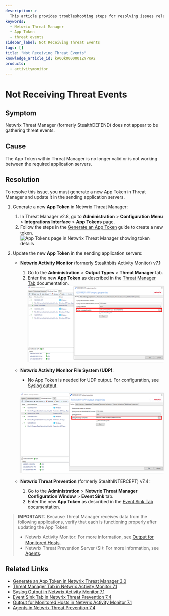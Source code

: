 ```yaml
---
description: >-
  This article provides troubleshooting steps for resolving issues related to not receiving threat events in Netwrix Threat Manager.
keywords:
  - Netwrix Threat Manager
  - App Token
  - threat events
sidebar_label: Not Receiving Threat Events
tags: []
title: "Not Receiving Threat Events"
knowledge_article_id: kA0Qk0000001ZYPKA2
products:
  - activitymonitor
---
```


# Not Receiving Threat Events

## Symptom

Netwrix Threat Manager (formerly StealthDEFEND) does not appear to be gathering threat events.

## Cause

The App Token within Threat Manager is no longer valid or is not working between the required application servers.

## Resolution

To resolve this issue, you must generate a new App Token in Threat Manager and update it in the sending application servers.

1. Generate a new **App Token** in Netwrix Threat Manager:
   1. In Threat Manager v2.8, go to **Administration** > **Configuration Menu** > **Integrations Interface** > **App Tokens** page.
   2. Follow the steps in the [Generate an App Token](/docs/threatmanager/3.0/administration/configuration/integrations/apptoken) guide to create a new token.
   ![App Tokens page in Netwrix Threat Manager showing token details](https://helpcenter-be.netwrix.com/bundle/ThreatManager_2.8/page/Content/Resources/Images/ThreatManager/Admin/Configuration/Integrations/AppTokens/Details.png?_LANG=enus)

2. Update the new **App Token** in the sending application servers:
   - **Netwrix Activity Monitor** (formerly Stealthbits Activity Monitor) v7.1:
     1. Go to the **Administration** > **Output Types** > **Threat Manager** tab.
     2. Enter the new **App Token** as described in the [Threat Manager Tab](/docs/activitymonitor/8.0/admin/outputs/threatmanager) documentation.
     ![Threat Manager tab in Netwrix Activity Monitor Output Types](./images/servlet_image_07420143fdc8.png)

   - **Netwrix Activity Monitor File System (UDP)**:
     - No App Token is needed for UDP output. For configuration, see [Syslog output](/docs/activitymonitor/8.0/admin/outputs/syslog).

     ![Syslog output configuration in Netwrix Activity Monitor](./images/servlet_image_07420143fdc8.png)

   - **Netwrix Threat Prevention** (formerly StealthINTERCEPT) v7.4:
     1. Go to the **Administration** > **Netwrix Threat Manager Configuration Window** > **Event Sink** tab.
     2. Enter the new **App Token** as described in the [Event Sink Tab](/docs/threatprevention/7.4/admin/configuration/threatmanagerconfiguration) documentation.
     <!-- Event Sink tab in Netwrix Threat Prevention Threat Manager Configuration window -->

> **IMPORTANT:** Because Threat Manager receives data from the following applications, verify that each is functioning properly after updating the App Token:
> - Netwrix Activity Monitor: For more information, see [Output for Monitored Hosts](/docs/activitymonitor/8.0/admin/monitoredhosts/output).
> - Netwrix Threat Prevention Server (SI): For more information, see [Agents](/docs/threatprevention/7.4/admin/agents/overview).

## Related Links

- [Generate an App Token in Netwrix Threat Manager 3.0](/docs/threatmanager/3.0/administration/configuration/integrations/apptoken)
- [Threat Manager Tab in Netwrix Activity Monitor 7.1](/docs/activitymonitor/8.0/admin/outputs/threatmanager)
- [Syslog Output in Netwrix Activity Monitor 7.1](/docs/activitymonitor/8.0/admin/outputs/syslog)
- [Event Sink Tab in Netwrix Threat Prevention 7.4](/docs/threatprevention/7.4/admin/configuration/threatmanagerconfiguration)
- [Output for Monitored Hosts in Netwrix Activity Monitor 7.1](/docs/activitymonitor/8.0/admin/monitoredhosts/output)
- [Agents in Netwrix Threat Prevention 7.4](/docs/threatprevention/7.4/admin/agents/overview)